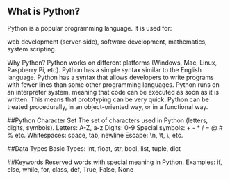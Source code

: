 ## What is Python?
Python is a popular programming language.
It is used for:

web development (server-side),
software development,
mathematics,
system scripting.

Why Python?
Python works on different platforms (Windows, Mac, Linux, Raspberry Pi, etc).
Python has a simple syntax similar to the English language.
Python has a syntax that allows developers to write programs with fewer lines than some other programming languages.
Python runs on an interpreter system, meaning that code can be executed as soon as it is written. This means that prototyping can be very quick.
Python can be treated procedurally, in an object-oriented way, or in a functional way.

##Python Character Set
The set of characters used in Python (letters, digits, symbols).
Letters: A-Z, a-z
Digits: 0-9
Special symbols: + - * / = @ # % etc.
Whitespaces: space, tab, newline
Escape: \n, \t, \\, etc.

##Data Types
Basic Types: int, float, str, bool, list, tuple, dict

##Keywords
Reserved words with special meaning in Python.
Examples: if, else, while, for, class, def, True, False, None



